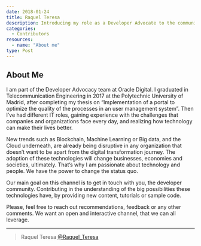 ```yaml
---
date: 2018-01-24
title: Raquel Teresa
description: Introducing my role as a Developer Advocate to the community
categories:
  - Contributors
resources:
  - name: "About me"
type: Post
---
```


## About Me

I am part of the Developer Advocacy team at Oracle Digital. I graduated in Telecommunication Engineering in 2017 at the Polytechnic University of Madrid, after completing my thesis on “Implementation of a portal to optimize the quality of the processes in an user management system”. Then I’ve had different IT roles, gaining experience with the challenges that companies and organizations face every day, and realizing how technology can make their lives better.

New trends such as Blockchain, Machine Learning or Big data, and the Cloud underneath, are already being disruptive in any organization that doesn’t want to be apart from the digital transformation journey. The adoption of these technologies will change businesses, economies and societies, ultimately. That’s why I am passionate about technology and people. We have the power to change the status quo.

Our main goal on this channel is to get in touch with you, the developer community. Contributing in the understanding of the big possibilities these technologies have, by providing new content, tutorials or sample code. 

Please, feel free to reach out recommendations, feedback or any other comments. We want an open and interactive channel, that we can all leverage.

***

> Raquel Teresa [@Raquel_Teresa](https://twitter.com/Raquel_Teresa)
